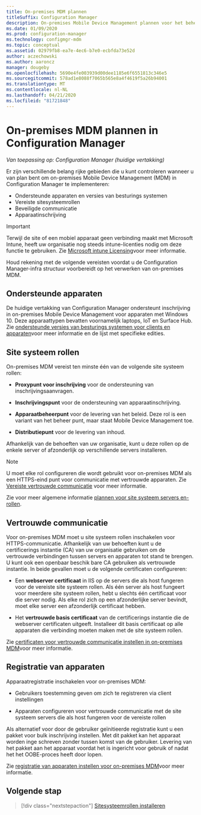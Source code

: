 ```yaml
---
title: On-premises MDM plannen
titleSuffix: Configuration Manager
description: On-premises Mobile Device Management plannen voor het beheren van mobiele apparaten in Configuration Manager
ms.date: 01/09/2020
ms.prod: configuration-manager
ms.technology: configmgr-mdm
ms.topic: conceptual
ms.assetid: 02979fb8-ea7e-4ec6-b7e0-ecbfda73e52d
author: aczechowski
ms.author: aaroncz
manager: dougeby
ms.openlocfilehash: 5690e4fe003939d00dee1185e6f6551813c346e5
ms.sourcegitcommit: 578ad1e8088f7065b565e8a4f4619f5a26b94001
ms.translationtype: MT
ms.contentlocale: nl-NL
ms.lasthandoff: 04/21/2020
ms.locfileid: "81721848"
---
```

# <a name="plan-for-on-premises-mdm-in-configuration-manager"></a>On-premises MDM plannen in Configuration Manager

*Van toepassing op: Configuration Manager (huidige vertakking)*

Er zijn verschillende belang rijke gebieden die u kunt controleren wanneer u van plan bent om on-premises Mobile Device Management (MDM) in Configuration Manager te implementeren:

- Ondersteunde apparaten en versies van besturings systemen
- Vereiste sitesysteemrollen
- Beveiligde communicatie
- Apparaatinschrijving

> [!IMPORTANT]
> Terwijl de site of een mobiel apparaat geen verbinding maakt met Microsoft Intune, heeft uw organisatie nog steeds intune-licenties nodig om deze functie te gebruiken. Zie [Microsoft intune Licensing](https://docs.microsoft.com/intune/fundamentals/licenses)voor meer informatie.

Houd rekening met de volgende vereisten voordat u de Configuration Manager-infra structuur voorbereidt op het verwerken van on-premises MDM.

## <a name="supported-devices"></a><a name="bkmk_devices"></a>Ondersteunde apparaten  

De huidige vertakking van Configuration Manager ondersteunt inschrijving in on-premises Mobile Device Management voor apparaten met Windows 10. Deze apparaattypen bevatten voornamelijk laptops, IoT en Surface Hub. Zie [ondersteunde versies van besturings systemen voor clients en apparaten](../../core/plan-design/configs/supported-operating-systems-for-clients-and-devices.md#bkmk_OnpremOS)voor meer informatie en de lijst met specifieke edities.

## <a name="site-system-roles"></a><a name="bkmk_roles"></a>Site systeem rollen

On-premises MDM vereist ten minste één van de volgende site systeem rollen:

- **Proxypunt voor inschrijving** voor de ondersteuning van inschrijvingsaanvragen.

- **Inschrijvingspunt** voor de ondersteuning van apparaatinschrijving.

- **Apparaatbeheerpunt** voor de levering van het beleid. Deze rol is een variant van het beheer punt, maar staat Mobile Device Management toe.

- **Distributiepunt** voor de levering van inhoud.

Afhankelijk van de behoeften van uw organisatie, kunt u deze rollen op de enkele server of afzonderlijk op verschillende servers installeren.

> [!NOTE]
> U moet elke rol configureren die wordt gebruikt voor on-premises MDM als een HTTPS-eind punt voor communicatie met vertrouwde apparaten. Zie [Vereiste vertrouwde communicatie](#bkmk_trustedComs) voor meer informatie.

Zie voor meer algemene informatie [plannen voor site systeem servers en-rollen](../../core/plan-design/hierarchy/plan-for-site-system-servers-and-site-system-roles.md).

## <a name="trusted-communications"></a><a name="bkmk_trustedComs"></a>Vertrouwde communicatie

Voor on-premises MDM moet u site systeem rollen inschakelen voor HTTPS-communicatie. Afhankelijk van uw behoeften kunt u de certificerings instantie (CA) van uw organisatie gebruiken om de vertrouwde verbindingen tussen servers en apparaten tot stand te brengen. U kunt ook een openbaar beschik bare CA gebruiken als vertrouwde instantie. In beide gevallen moet u de volgende certificaten configureren:

- Een **webserver certificaat** in IIS op de servers die als host fungeren voor de vereiste site systeem rollen. Als één server als host fungeert voor meerdere site systeem rollen, hebt u slechts één certificaat voor die server nodig. Als elke rol zich op een afzonderlijke server bevindt, moet elke server een afzonderlijk certificaat hebben.

- Het **vertrouwde basis certificaat** van de certificerings instantie die de webserver certificaten uitgeeft. Installeer dit basis certificaat op alle apparaten die verbinding moeten maken met de site systeem rollen.

Zie [certificaten voor vertrouwde communicatie instellen in on-premises MDM](../get-started/set-up-certificates-on-premises-mdm.md)voor meer informatie.

## <a name="device-enrollment"></a><a name="bkmk_enrollment"></a>Registratie van apparaten

Apparaatregistratie inschakelen voor on-premises MDM:

- Gebruikers toestemming geven om zich te registreren via client instellingen

- Apparaten configureren voor vertrouwde communicatie met de site systeem servers die als host fungeren voor de vereiste rollen

Als alternatief voor door de gebruiker geïnitieerde registratie kunt u een pakket voor bulk inschrijving instellen. Met dit pakket kan het apparaat worden inge schreven zonder tussen komst van de gebruiker. Levering van het pakket aan het apparaat voordat het is ingericht voor gebruik of nadat het het OOBE-proces heeft door lopen.

Zie [registratie van apparaten instellen voor on-premises MDM](../get-started/set-up-device-enrollment-on-premises-mdm.md)voor meer informatie.

## <a name="next-step"></a>Volgende stap

> [!div class="nextstepaction"]
> [Sitesysteemrollen installeren](../get-started/install-site-system-roles-for-on-premises-mdm.md)
